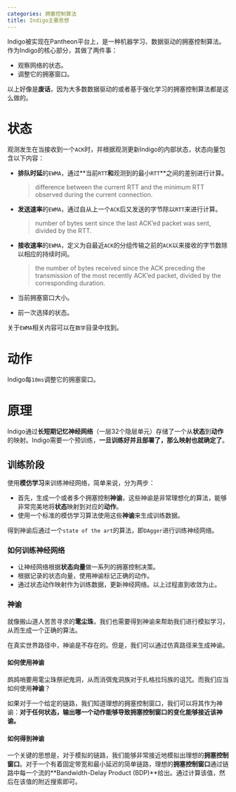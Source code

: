 ```yaml
---
categories: 拥塞控制算法
title: Indigo主要思想
---
```

Indigo被实现在Pantheon平台上，是一种机器学习、数据驱动的拥塞控制算法。作为Indigo的核心部分，其做了两件事：

- 观察网络的状态。
- 调整它的拥塞窗口。

以上好像是**废话**，因为大多数数据驱动的或者基于强化学习的拥塞控制算法都是这么做的。

# 状态

观测发生在当接收到一个`ACK`时，并根据观测更新Indigo的内部状态，状态向量包含以下内容：

- **排队时延**的`EWMA`，通过**当前`RTT`**和**观测到的最小`RTT`**之间的差别进行计算。

  > difference between the current RTT and the minimum RTT observed during the current connection.

- **发送速率**的`EWMA`，通过自从上一个`ACK`后又发送的字节除以`RTT`来进行计算。

  >number of bytes sent since the last ACK’ed packet was sent, divided by the RTT.

- **接收速率**的`EWMA`，定义为自最近`ACK`的分组传输之前的`ACK`以来接收的字节数除以相应的持续时间。

  > the number of bytes received since the ACK preceding the transmission of the most recently ACK’ed packet, divided by the corresponding duration.

- 当前拥塞窗口大小。

- 前一次选择的状态。

关于`EWMA`相关内容可以在`数学`目录中找到。

# 动作

Indigo每`10ms`调整它的拥塞窗口。

# 原理

Indigo通过**长短期记忆神经网络**（一层32个隐层单元）存储了一个从**状态**到**动作**的映射。Indigo需要一个预训练，**一旦训练好并且部署了，那么映射也就确定了**。

## 训练阶段

使用**模仿学习**来训练神经网络，简单来说，分为两步：

- 首先，生成一个或者多个拥塞控制**神谕**，这些神谕是非常理想化的算法，能够非常完美地将**状态**映射到对应的**动作**。
- 使用一个标准的模仿学习算法使用这些**神谕**来生成训练数据。

得到神谕后通过一个`state of the art`的算法，即`DAgger`进行训练神经网络。

### 如何训练神经网络

- 让神经网络根据**状态向量**做一系列的拥塞控制决策。
- 根据记录的状态向量，使用神谕标记正确的动作。
- 通过状态动作映射作为训练数据，更新神经网络。以上过程直到收敛为止。

### 神谕

就像搬山道人苦苦寻求的**雮尘珠**，我们也需要得到神谕来帮助我们进行模拟学习，从而生成一个正确的算法。

在真实世界路径中，神谕是不存在的。但是，我们可以通过仿真路径来生成神谕。

#### 如何使用神谕

鹧鸪哨要用雮尘珠祭祀鬼洞，从而消弭鬼洞族对于扎格拉玛族的诅咒。而我们应当如何使用**神谕**？

如果对于一个给定的链路，我们知道理想的拥塞控制窗口，我们可以将其作为神谕：**对于任何状态，输出哪一个动作能够导致拥塞控制窗口的变化能够接近该神谕。**

#### 如何得到神谕

一个关键的思想是，对于模拟的链路，我们能够非常接近地模拟出理想的**拥塞控制窗口**。对于一个有着固定带宽和最小延迟的简单链路，理想的**拥塞控制窗口**通过链路中每一个流的**Bandwidth-Delay Product (BDP)**给出。通过计算该值，然后在该值的附近搜索即可。



